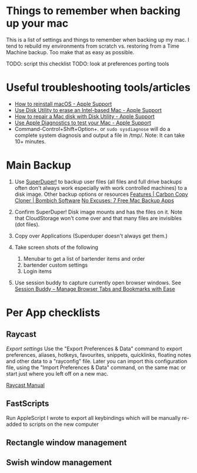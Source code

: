 # Things to remember when backing up your mac

This is a list of settings and things to remember when backing up my mac. I tend to rebuild my environments from scratch vs. restoring from a Time Machine backup. Too make that as easy as possible.

TODO: script this checklist
TODO: look at preferences porting tools

# Useful troubleshooting tools/articles

- [How to reinstall macOS - Apple Support](https://support.apple.com/en-us/HT204904)
- [Use Disk Utility to erase an Intel-based Mac - Apple Support](https://support.apple.com/en-us/HT208496)
- [How to repair a Mac disk with Disk Utility - Apple Support](https://support.apple.com/en-us/HT210898)
- [Use Apple Diagnostics to test your Mac - Apple Support](https://support.apple.com/en-us/HT202731)
- Command-Control+Shift+Option+. or `sudo sysdiagnose` will do a complete system diagnosis and output a file in /tmp/. Note: It can take 10+ minutes.

# Main Backup

1. Use [SuperDuper!](https://shirt-pocket.com/SuperDuper/SuperDuperDescription.html) to backup user files (all files and  full drive backups often don't always work especially with work controlled machines) to a disk image. Other backup options or resources
    [Features | Carbon Copy Cloner | Bombich Software](https://bombich.com/features)
    [No Excuses: 7 Free Mac Backup Apps](https://www.lifewire.com/free-mac-backup-software-2260106)
2. Confirm SuperDuper! Disk image mounts and has the files on it. Note that CloudStorage won't come over and that many files are invisibles (dot files).

2. Copy over Applications (Superduper doesn't always get them.)
3. Take screen shots of the following
    1. Menubar to get a list of bartender items and order
    2. bartender custom settings
    3. Login items
4. Use session buddy to capture currently open browser windows. See [Session Buddy – Manage Browser Tabs and Bookmarks with Ease](https://sessionbuddy.com/)

# Per App checklists

## Raycast

*Export settings*
Use the "Export Preferences & Data" command to export preferences, aliases, hotkeys, favourites, snippets, quicklinks, floating notes and other data to a "rayconfig" file. Later you can import this configuration file, using the "Import Preferences & Data" command, on the same mac or start just where you left off on a new mac.

[Raycast Manual](https://manual.raycast.com/)

## FastScripts

Run AppleScript I wrote to export all keybindings which will be manually re-added to scripts on the new computer




## Rectangle window management


## Swish window management